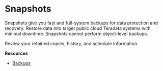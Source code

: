 # Snapshots

Snapshots give you fast and full-system backups for data protection and recovery. Restore data into target public cloud Teradata systems with minimal downtime. Snapshots cannot perform object-level backups.

Review your retained copies, history, and schedule information.

**Resources**
 
* [Backups](https://docs.teradata.com/r/yvHydfa0yCRWG8y0pk4dIQ/6iUMkdwVlxZh6_lUW9ixOg)